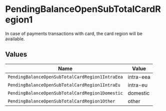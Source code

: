 # PendingBalanceOpenSubTotalCardRegion1

In case of payments transactions with card, the card region will be available.


## Values

| Name                                            | Value                                           |
| ----------------------------------------------- | ----------------------------------------------- |
| `PendingBalanceOpenSubTotalCardRegion1IntraEea` | intra-eea                                       |
| `PendingBalanceOpenSubTotalCardRegion1IntraEu`  | intra-eu                                        |
| `PendingBalanceOpenSubTotalCardRegion1Domestic` | domestic                                        |
| `PendingBalanceOpenSubTotalCardRegion1Other`    | other                                           |
